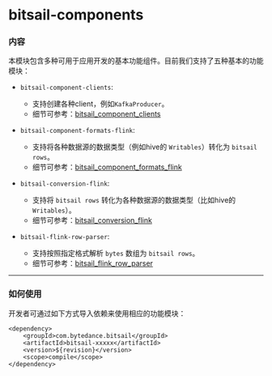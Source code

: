 # bitsail-components

### 内容

本模块包含多种可用于应用开发的基本功能组件。目前我们支持了五种基本的功能模块：

- `bitsail-component-clients`:
  - 支持创建各种client，例如`KafkaProducer`。
  - 细节可参考：[bitsail_component_clients](./clients/introduction.md)


- `bitsail-component-formats-flink`:
    - 支持将各种数据源的数据类型（例如hive的 `Writables`）转化为 `bitsail rows`。
    - 细节可参考：[bitsail_component_formats_flink](./format/introduction.md)


- `bitsail-conversion-flink`:
    - 支持将 `bitsail rows` 转化为各种数据源的数据类型（比如hive的 `Writables`）。
    - 细节可参考：[bitsail_conversion_flink](./conversion/introduction.md)


- `bitsail-flink-row-parser`:
    - 支持按照指定格式解析 `bytes` 数组为 `bitsail rows`。
    - 细节可参考：[bitsail_flink_row_parser](./parser/introduction.md)
    
-----

### 如何使用

开发者可通过如下方式导入依赖来使用相应的功能模块：

```
<dependency>
    <groupId>com.bytedance.bitsail</groupId>
    <artifactId>bitsail-xxxxx</artifactId>
    <version>${revision}</version>
    <scope>compile</scope>
</dependency>
```


